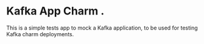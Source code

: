 # Kafka App Charm .

This is a simple tests app to mock a Kafka application, to be used for testing 
Kafka charm deployments.